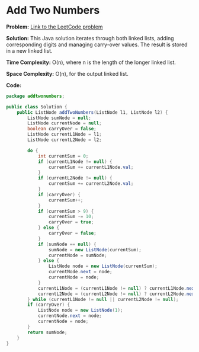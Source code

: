 # Add Two Numbers

**Problem:** [Link to the LeetCode problem](https://leetcode.com/problems/add-two-numbers/)

**Solution:** This Java solution iterates through both linked lists, adding corresponding digits and managing carry-over
values. The result is stored in a new linked list.

**Time Complexity:** O(n), where n is the length of the longer linked list.

**Space Complexity:** O(n), for the output linked list.

**Code:**

```java
package addtwonumbers;

public class Solution {
    public ListNode addTwoNumbers(ListNode l1, ListNode l2) {
        ListNode sumNode = null;
        ListNode currentNode = null;
        boolean carryOver = false;
        ListNode currentL1Node = l1;
        ListNode currentL2Node = l2;

        do {
            int currentSum = 0;
            if (currentL1Node != null) {
                currentSum += currentL1Node.val;
            }
            if (currentL2Node != null) {
                currentSum += currentL2Node.val;
            }
            if (carryOver) {
                currentSum++;
            }
            if (currentSum > 9) {
                currentSum -= 10;
                carryOver = true;
            } else {
                carryOver = false;
            }
            if (sumNode == null) {
                sumNode = new ListNode(currentSum);
                currentNode = sumNode;
            } else {
                ListNode node = new ListNode(currentSum);
                currentNode.next = node;
                currentNode = node;
            }
            currentL1Node = (currentL1Node != null) ? currentL1Node.next : null;
            currentL2Node = (currentL2Node != null) ? currentL2Node.next : null;
        } while (currentL1Node != null || currentL2Node != null);
        if (carryOver) {
            ListNode node = new ListNode(1);
            currentNode.next = node;
            currentNode = node;
        }
        return sumNode;
    }
}